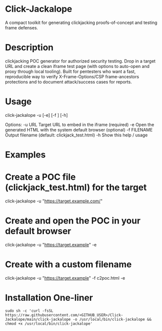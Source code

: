 # Click-Jackalope
A compact toolkit for generating clickjacking proofs-of-concept and testing frame defenses.

# Description
clickjacking POC generator for authorized security testing. Drop in a target URL and create a clean iframe test page (with options to auto-open and proxy through local tooling). Built for pentesters who want a fast, reproducible way to verify X-Frame-Options/CSP frame-ancestors protections and to document attack/success cases for reports.

# Usage
click-jackalope -u <url> [-e] [-f <filename>] [-h]

Options:
  -u URL        Target URL to embed in the iframe (required)
  -e            Open the generated HTML with the system default browser (optional)
  -f FILENAME   Output filename (default: clickjack_test.html)
  -h            Show this help / usage

# Examples
# Create a POC file (clickjack_test.html) for the target
click-jackalope -u "https://target.example.com/"

# Create and open the POC in your default browser
click-jackalope -u "https://target.example" -e

# Create with a custom filename
click-jackalope -u "https://target.example" -f c2poc.html -e

# Installation One-liner
    sudo sh -c 'curl -fsSL https://raw.githubusercontent.com/<GITHUB_USER>/Click-Jackalope/main/click-jackalope -o /usr/local/bin/click-jackalope && chmod +x /usr/local/bin/click-jackalope'

